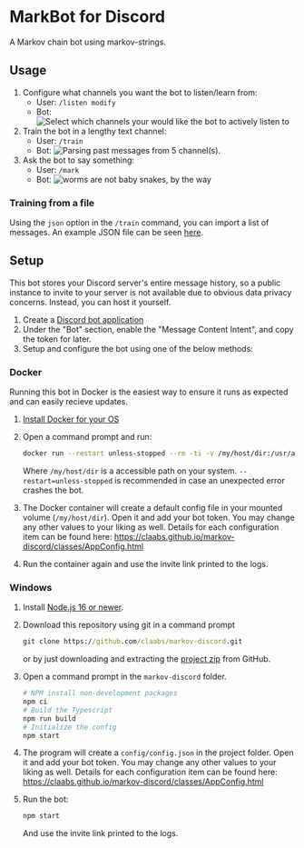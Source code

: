 # MarkBot for Discord

A Markov chain bot using markov-strings.

## Usage

1. Configure what channels you want the bot to listen/learn from:
    * User: `/listen modify`
    * Bot: ![Select which channels your would like the bot to actively listen to](img/listen.png)
1. Train the bot in a lengthy text channel:
    * User: `/train`
    * Bot: ![Parsing past messages from 5 channel(s).](img/train.png)
1. Ask the bot to say something:
    * User: `/mark`
    * Bot: ![worms are not baby snakes, by the way](img/respond.png)

### Training from a file

Using the `json` option in the `/train` command, you can import a list of messages.
An example JSON file can be seen [here](img/example-training.json).

## Setup

This bot stores your Discord server's entire message history, so a public instance to invite to your server is not available due to obvious data privacy concerns. Instead, you can host it yourself.

1. Create a [Discord bot application](https://discordapp.com/developers/applications/)
1. Under the "Bot" section, enable the "Message Content Intent", and copy the token for later.
1. Setup and configure the bot using one of the below methods:

### Docker

Running this bot in Docker is the easiest way to ensure it runs as expected and can easily recieve updates.

1. [Install Docker for your OS](https://docs.docker.com/get-docker/)
1. Open a command prompt and run:

    ```sh
    docker run --restart unless-stopped --rm -ti -v /my/host/dir:/usr/app/config ghcr.io/claabs/markov-discord:latest
    ```

    Where `/my/host/dir` is a accessible path on your system. `--restart=unless-stopped` is recommended in case an unexpected error crashes the bot.
1. The Docker container will create a default config file in your mounted volume (`/my/host/dir`). Open it and add your bot token. You may change any other values to your liking as well. Details for each configuration item can be found here: <https://claabs.github.io/markov-discord/classes/AppConfig.html>
1. Run the container again and use the invite link printed to the logs.

### Windows

1. Install [Node.js 16 or newer](https://nodejs.org/en/download/).
1. Download this repository using git in a command prompt

    ```cmd
    git clone https://github.com/claabs/markov-discord.git
    ```

    or by just downloading and extracting the [project zip](https://github.com/claabs/markov-discord/archive/master.zip) from GitHub.
1. Open a command prompt in the `markov-discord` folder.

    ```sh
    # NPM install non-development packages
    npm ci
    # Build the Typescript
    npm run build
    # Initialize the config
    npm start
    ```

1. The program will create a `config/config.json` in the project folder. Open it and add your bot token. You may change any other values to your liking as well. Details for each configuration item can be found here: <https://claabs.github.io/markov-discord/classes/AppConfig.html>
1. Run the bot:

    ```sh
    npm start
    ```

    And use the invite link printed to the logs.
